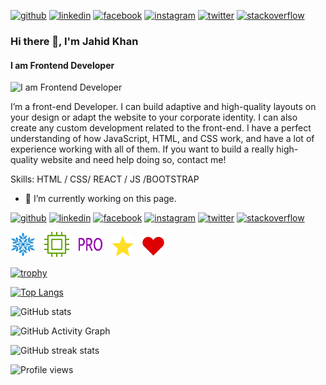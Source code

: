 [<img src='https://cdn.jsdelivr.net/npm/simple-icons@3.0.1/icons/github.svg' alt='github' height='40'>](https://github.com/jahidbss)  [<img src='https://cdn.jsdelivr.net/npm/simple-icons@3.0.1/icons/linkedin.svg' alt='linkedin' height='40'>](https://www.linkedin.com/in/https://www.linkedin.com/in/jahid-khan-9a847595//)  [<img src='https://cdn.jsdelivr.net/npm/simple-icons@3.0.1/icons/facebook.svg' alt='facebook' height='40'>](https://www.facebook.com/jahidbss)  [<img src='https://cdn.jsdelivr.net/npm/simple-icons@3.0.1/icons/instagram.svg' alt='instagram' height='40'>](https://www.instagram.com/jahidbss/)  [<img src='https://cdn.jsdelivr.net/npm/simple-icons@3.0.1/icons/twitter.svg' alt='twitter' height='40'>](https://twitter.com/jahidbss)  [<img src='https://cdn.jsdelivr.net/npm/simple-icons@3.0.1/icons/stackoverflow.svg' alt='stackoverflow' height='40'>](https://stackoverflow.com/users/https://stackoverflow.com/users/18073358/jahid-khan)  

### Hi there 👋, I'm Jahid Khan
#### I am Frontend Developer
![I am Frontend Developer](https://scontent.fdac149-1.fna.fbcdn.net/v/t39.30808-6/273273904_1109912756494443_8983237647332714653_n.jpg?_nc_cat=101&ccb=1-5&_nc_sid=19026a&_nc_ohc=tIzS3WdjJ_8AX_IGikY&_nc_ht=scontent.fdac149-1.fna&oh=00_AT_bsST6eFW4ov4YcCYNuJaKa8DxqB1eFJri9o1FC4L5wg&oe=6200750F)

I’m a front-end Developer. I can build adaptive and high-quality layouts on your design or adapt the website to your corporate identity. I can also create any custom development related to the front-end. I have a perfect understanding of how  JavaScript, HTML, and CSS work, and have a lot of experience working with all of them. If you want to build a really high-quality website and need help doing so, contact me!

Skills: HTML / CSS/ REACT / JS /BOOTSTRAP

- 🔭 I’m currently working on this page. 


[<img src='https://cdn.jsdelivr.net/npm/simple-icons@3.0.1/icons/github.svg' alt='github' height='40'>](https://github.com/jahidbss)  [<img src='https://cdn.jsdelivr.net/npm/simple-icons@3.0.1/icons/linkedin.svg' alt='linkedin' height='40'>](https://www.linkedin.com/in/https://www.linkedin.com/in/jahid-khan-9a847595//)  [<img src='https://cdn.jsdelivr.net/npm/simple-icons@3.0.1/icons/facebook.svg' alt='facebook' height='40'>](https://www.facebook.com/jahidbss)  [<img src='https://cdn.jsdelivr.net/npm/simple-icons@3.0.1/icons/instagram.svg' alt='instagram' height='40'>](https://www.instagram.com/jahidbss/)  [<img src='https://cdn.jsdelivr.net/npm/simple-icons@3.0.1/icons/twitter.svg' alt='twitter' height='40'>](https://twitter.com/jahidbss)  [<img src='https://cdn.jsdelivr.net/npm/simple-icons@3.0.1/icons/stackoverflow.svg' alt='stackoverflow' height='40'>](https://stackoverflow.com/users/https://stackoverflow.com/users/18073358/jahid-khan)  

<a href='https://archiveprogram.github.com/'><img src='https://raw.githubusercontent.com/acervenky/animated-github-badges/master/assets/acbadge.gif' width='40' height='40'></a> <a href='https://docs.github.com/en/developers'><img src='https://raw.githubusercontent.com/acervenky/animated-github-badges/master/assets/devbadge.gif' width='40' height='40'></a> <a href='https://github.com/pricing'><img src='https://raw.githubusercontent.com/acervenky/animated-github-badges/master/assets/pro.gif' width='40' height='40'></a> <a href='https://stars.github.com/'><img src='https://raw.githubusercontent.com/acervenky/animated-github-badges/master/assets/starbadge.gif' width='35' height='35'></a> <a href='https://docs.github.com/en/github/supporting-the-open-source-community-with-github-sponsors'><img src='https://raw.githubusercontent.com/acervenky/animated-github-badges/master/assets/sponsorbadge.gif' width='35' height='35'></a> 

[![trophy](https://github-profile-trophy.vercel.app/?username=jahidbss)](https://github.com/ryo-ma/github-profile-trophy)

[![Top Langs](https://github-readme-stats.vercel.app/api/top-langs/?username=jahidbss)](https://github.com/anuraghazra/github-readme-stats)

![GitHub stats](https://github-readme-stats.vercel.app/api?username=jahidbss&show_icons=true&count_private=true)  

![GitHub Activity Graph](https://activity-graph.herokuapp.com/graph?username=jahidbss)  

![GitHub streak stats](https://github-readme-streak-stats.herokuapp.com/?user=jahidbss)  

![Profile views](https://gpvc.arturio.dev/jahidbss)  
